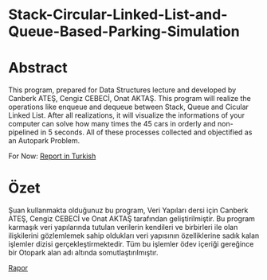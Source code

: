 # Stack-Circular-Linked-List-and-Queue-Based-Parking-Simulation

# Abstract 

This program, prepared for Data Structures lecture and developed by Canberk ATEŞ, Cengiz CEBECİ, Onat AKTAŞ. 
This program will realize the operations like enqueue and dequeue between Stack, Queue and Cicular Linked List. 
After all realizations, it will visualize the informations of your computer can solve how many times the 45 cars 
in orderly and non-pipelined in 5 seconds. All of these processes collected and objectified as an Autopark Problem.

For Now: 
<a href="https://drive.google.com/open?id=12CB5WA7dnSp0xOHACvEt9xK5Qu_4Lcyw">Report in Turkish</a>

# Özet
Şuan kullanmakta olduğunuz bu program, Veri Yapıları dersi için Canberk ATEŞ, Cengiz CEBECİ ve Onat AKTAŞ tarafından
geliştirilmiştir. Bu program karmaşık veri yapılarında tutulan verilerin kendileri ve birbirleri ile olan ilişkilerini gözlemlemek
sahip oldukları veri yapısının özelliklerine sadık kalan işlemler dizisi gerçekleştirmektedir. Tüm bu işlemler ödev içeriği 
gereğince bir Otopark alan adı altında somutlaştırılmıştır.

<a href="https://drive.google.com/open?id=12CB5WA7dnSp0xOHACvEt9xK5Qu_4Lcyw">Rapor</a>
